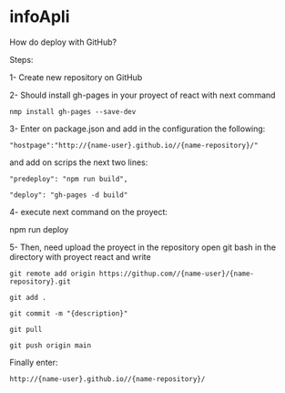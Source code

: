 # infoApli
How do deploy with GitHub?

Steps:

1- Create new repository on GitHub

2- Should install gh-pages in your proyect of react with next command

	nmp install gh-pages --save-dev

3- Enter on package.json and add in the configuration the following:
	
	"hostpage":"http://{name-user}.github.io//{name-repository}/"

and add on scrips the next two lines:

	"predeploy": "npm run build",

	"deploy": "gh-pages -d build"

4- execute next command on the proyect:

npm run deploy

5- Then, need upload the proyect in the repository
open git bash in the directory with proyect react and write
	
	git remote add origin https://githup.com//{name-user}/{name-repository}.git
	
	git add .
	
	git commit -m "{description}"
	
	git pull
	
	git push origin main

Finally enter:

	http://{name-user}.github.io//{name-repository}/

